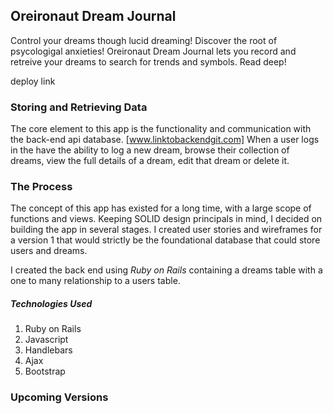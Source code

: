 ## Oreironaut Dream Journal

Control your dreams though lucid dreaming! Discover the root of psycologigal anxieties! Oreironaut Dream Journal lets you record and retreive your dreams to search for trends and symbols. Read deep!

deploy link

### Storing and Retrieving Data
  The core element to this app is the functionality and communication with the back-end api database. [www.linktobackendgit.com]
When a user logs in the have the ability to log a new dream, browse their collection of dreams, view the full details of a dream, edit that dream or delete it.

### The Process
The concept of this app has existed for a long time, with a large scope of functions and views. Keeping SOLID design principals in mind, I decided on building the app in several stages. I created user stories and wireframes for a version 1 that would strictly be the foundational database that could store users and dreams.

I created the back end using _Ruby on Rails_ containing a dreams table with a one to many relationship to a users table.

##### Technologies Used
1. Ruby on Rails
2. Javascript
3. Handlebars
4. Ajax
4. Bootstrap

### Upcoming Versions
